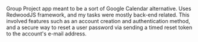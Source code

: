 Group Project app meant to be a sort of Google Calendar alternative. Uses RedwoodJS framework, and my tasks were mostly back-end related. This involved features such as an account creation and authentication method, and a secure way to reset a user password via sending a timed reset token to the account's e-mail address.
